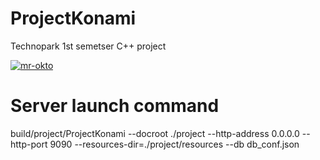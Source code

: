 # ProjectKonami
Technopark 1st semetser C++ project

[![mr-okto](https://circleci.com/gh/mr-okto/ProjectKonami/tree/dev-wt-server.svg?style=svg)](https://circleci.com/gh/mr-okto/ProjectKonami)

# Server launch command
build/project/ProjectKonami --docroot ./project --http-address 0.0.0.0 --http-port 9090 --resources-dir=./project/resources --db db_conf.json 
